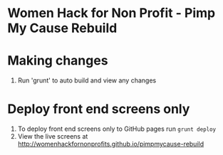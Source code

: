 # Women Hack for Non Profit - Pimp My Cause Rebuild

# Making changes
1. Run 'grunt' to auto build and view any changes

# Deploy front end screens only
1. To deploy front end screens only to GitHub pages run `grunt deploy`
2. View the live screens at http://womenhackfornonprofits.github.io/pimpmycause-rebuild
